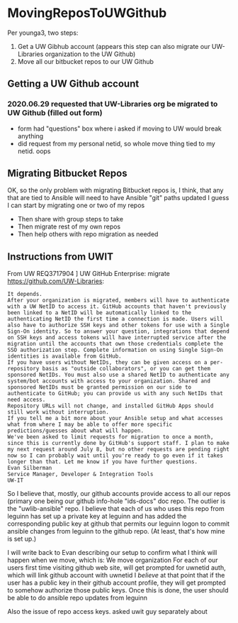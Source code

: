 # MovingReposToUWGithub

Per younga3, two steps:

1. Get a UW Gibhub account (appears this step can also migrate our UW-Libraries organization to the UW Github)
1. Move all our bitbucket repos to our UW Github

## Getting a UW Github account
### 2020.06.29 requested that UW-Libraries org be migrated to UW Github (filled out form)
* form had "questions" box where i asked if moving to UW would break anything
* did request from my personal netid, so whole move thing tied to my netid. oops

## Migrating Bitbucket Repos
OK, so the only problem with migrating Bitbucket repos is, I think, that any that are tied to Ansible will need to have Ansible "git" paths updated
I guess I can start by migrating one or two of my repos
* Then share with group steps to take
* Then migrate rest of my own repos
* Then help others with repo migration as needed

## Instructions from UWIT
From UW REQ3717904 ] UW GitHub Enterprise: migrate https://github.com/UW-Libraries:
```
It depends.
After your organization is migrated, members will have to authenticate with a UW NetID to access it. GitHub accounts that haven't previously been linked to a NetID will be automatically linked to the authenticating NetID the first time a connection is made. Users will also have to authorize SSH keys and other tokens for use with a Single Sign-On identity. So to answer your question, integrations that depend on SSH keys and access tokens will have interrupted service after the migration until the accounts that own those credentials complete the SSO authorization step. Complete information on using Single Sign-On identities is available from GitHub.
If you have users without NetIDs, they can be given access on a per-repository basis as "outside collaborators", or you can get them sponsored NetIDs. You must also use a shared NetID to authenticate any system/bot accounts with access to your organization. Shared and sponsored NetIDs must be granted permission on our side to authenticate to GitHub; you can provide us with any such NetIDs that need access.
Repository URLs will not change, and installed GitHub Apps should still work without interruption.
If you tell me a bit more about your Ansible setup and what accesses what from where I may be able to offer more specific predictions/guesses about what will happen.
We've been asked to limit requests for migration to once a month, since this is currently done by GitHub's support staff. I plan to make my next request around July 8, but no other requests are pending right now so I can probably wait until you're ready to go even if it takes longer than that. Let me know if you have further questions.
Evan Silberman
Service Manager, Developer & Integration Tools
UW-IT
```

So I believe that, mostly, our github accounts provide access to all our repos (primary one being our github info-hole "ids-docs" doc repo.
The outlier is the "uwlib-ansible" repo. I believe that each of us who uses this repo from leguinn has set up a private key at leguinn and has added the corresponding public key at github that permits our leguinn logon to commit ansible changes from leguinn to the github repo. (At least, that's how mine is set up.)

I will write back to Evan describing our setup to confirm what I think will happen when we move, which is:
We move organization
For each of our users
  first time visiting github web site, will get prompted for uwnetid auth, which will link github account with uwnetid
  I *believe* at that point that if the user has a public key in their github account profile, they will get prompted to somehow authorize those public keys. Once this is done, the user should be able to do ansible repo updates from leguinn
  
Also the issue of repo access keys. asked uwit guy separately about
